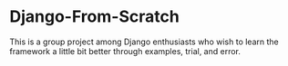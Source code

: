 # Django-From-Scratch
This is a group project among Django enthusiasts who wish to learn the framework a little bit better through examples, trial, and error.
